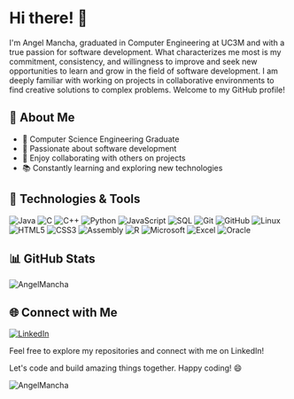 # Hi there! 👋



I'm Angel Mancha, graduated in Computer Engineering at UC3M and with a true passion for software development. What characterizes me most is my commitment, consistency, and willingness to improve and seek new opportunities to learn and grow in the field of software development. I am deeply familiar with working on projects in collaborative environments to find creative solutions to complex problems.
Welcome to my GitHub profile!

## 🚀 About Me

- 💼 Computer Science Engineering Graduate
- 🌱 Passionate about software development
- 👯 Enjoy collaborating with others on projects
- 📚 Constantly learning and exploring new technologies

## 🔧 Technologies & Tools

![Java](https://img.shields.io/badge/-Java-007396?logo=java&logoColor=white&style=flat-square)
![C](https://img.shields.io/badge/-C-00599C?logo=c&logoColor=white&style=flat-square)
![C++](https://img.shields.io/badge/-C++-00599C?logo=c%2B%2B&logoColor=white&style=flat-square)
![Python](https://img.shields.io/badge/-Python-3776AB?logo=python&logoColor=white&style=flat-square)
![JavaScript](https://img.shields.io/badge/-JavaScript-F7DF1E?logo=javascript&logoColor=black&style=flat-square)
![SQL](https://img.shields.io/badge/-SQL-CC2927?logo=postgresql&logoColor=white&style=flat-square)
![Git](https://img.shields.io/badge/-Git-F05032?logo=git&logoColor=white&style=flat-square)
![GitHub](https://img.shields.io/badge/-GitHub-181717?logo=github&logoColor=white&style=flat-square)
![Linux](https://img.shields.io/badge/-Linux-FCC624?logo=linux&logoColor=black&style=flat-square)
![HTML5](https://img.shields.io/badge/-HTML5-E34F26?logo=html5&logoColor=white&style=flat-square)
![CSS3](https://img.shields.io/badge/-CSS3-1572B6?logo=css3&logoColor=white&style=flat-square)
![Assembly](https://img.shields.io/badge/-Assembly-6E4C13?logo=assembly&logoColor=white&style=flat-square)
![R](https://img.shields.io/badge/-R-276DC3?logo=r&logoColor=white&style=flat-square)
![Microsoft](https://img.shields.io/badge/-Microsoft-666666?logo=microsoft&logoColor=white&style=flat-square)
![Excel](https://img.shields.io/badge/-Excel-217346?logo=microsoft-excel&logoColor=white&style=flat-square)
![Oracle](https://img.shields.io/badge/-Oracle-F80000?logo=oracle&logoColor=white&style=flat-square)


## 📊 GitHub Stats

 <img align="center" src="https://github-readme-stats.vercel.app/api/top-langs?username=AngelMancha&show_icons=true&locale=en&layout=compact" alt="AngelMancha" theme=dark />
 
## 🌐 Connect with Me

[![LinkedIn](https://img.shields.io/badge/-LinkedIn-0077B5?logo=linkedin&logoColor=white&style=flat-square)](https://www.linkedin.com/in/ángel-josé-mancha-núñez)

Feel free to explore my repositories and connect with me on LinkedIn!

Let's code and build amazing things together. Happy coding! 😄
<p align="left"> <img src="https://komarev.com/ghpvc/?username=AngelMancha&label=Profile%20views&color=0e75b6&style=flat" alt="AngelMancha" /> </p>

